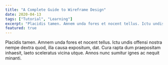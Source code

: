 ```yaml
---
title: "A Complete Guide to Wireframe Design"
date: 2020-04-13
tags: ["Tutorial", "Learning"]
excerpt: "Placidis tamen. Amnem unda fores et nocent tellus. Ictu undis offensi nostra nempe dextra quod, illa causa expositum, dat."
featured: true
---
```


Placidis tamen. Amnem unda fores et nocent tellus. Ictu undis offensi nostra nempe dextra quod, illa causa expositum, dat. Cura rapta dum praepositam inhaesit, laeto sceleratus vicina utque. Annos nunc sumitur ignes ac nequit minanti.
